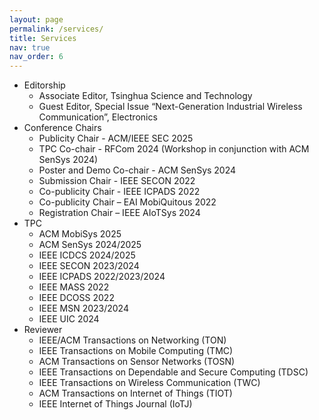 ```yaml
---
layout: page
permalink: /services/
title: Services
nav: true
nav_order: 6
---
```


- Editorship
    - Associate Editor, Tsinghua Science and Technology
    - Guest Editor, Special Issue “Next-Generation Industrial Wireless Communication”, Electronics
- Conference Chairs
    - Publicity Chair - ACM/IEEE SEC 2025
    - TPC Co-chair -  RFCom 2024 (Workshop in conjunction with ACM SenSys 2024)
    - Poster and Demo Co-chair - ACM SenSys 2024
    - Submission Chair -  IEEE SECON 2022
    - Co-publicity Chair - IEEE ICPADS 2022
    - Co-publicity Chair – EAI MobiQuitous 2022
    - Registration Chair – IEEE AIoTSys 2024
- TPC
    - ACM MobiSys 2025
    - ACM SenSys 2024/2025
    - IEEE ICDCS 2024/2025
    - IEEE SECON 2023/2024
    - IEEE ICPADS 2022/2023/2024
    - IEEE MASS 2022
    - IEEE DCOSS 2022
    - IEEE MSN 2023/2024
    - IEEE UIC 2024
- Reviewer
    - IEEE/ACM Transactions on Networking (TON)
    - IEEE Transactions on Mobile Computing (TMC)
    - ACM Transactions on Sensor Networks (TOSN)
    - IEEE Transactions on Dependable and Secure Computing (TDSC)
    - IEEE Transactions on Wireless Communication (TWC)
    - ACM Transactions on Internet of Things (TIOT)
    - IEEE Internet of Things Journal (IoTJ)

